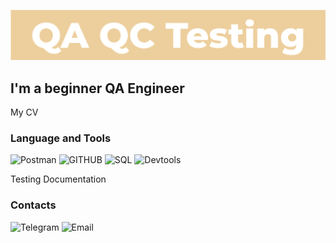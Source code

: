 ![Header](https://github.com/n-belyakov/n-belyakov/blob/main/assets/Header.png)

## I'm a beginner QA Engineer

My CV

### Language and Tools
![Postman](https://img.shields.io/badge/-POSTMAN-090909?style-for-badge&logo=postman)
![GITHUB](https://img.shields.io/badge/-GITHUB-090909?style-for-badge&logo=github)
![SQL](https://img.shields.io/badge/-SQL-090909?style-for-badge&logo=mysql)
![Devtools](https://img.shields.io/badge/-DEVTOOLS-090909?style-for-badge&logo=googlechrome)

Testing Documentation

### Contacts 
![Telegram](https://img.shields.io/badge/-TELEGRAM-090909?style-for-badge&logo=telegram)
![Email](https://img.shields.io/badge/-Email-090909?style-for-badge&logo=gmail)

